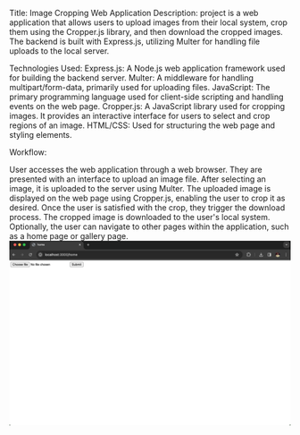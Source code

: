 Title: Image Cropping Web Application
Description:
project is a web application that allows users to upload images from their local system, crop them using the Cropper.js library, and then download the cropped images. The backend is built with Express.js, utilizing Multer for handling file uploads to the local server.

Technologies Used:
Express.js: A Node.js web application framework used for building the backend server.
Multer: A middleware for handling multipart/form-data, primarily used for uploading files.
JavaScript: The primary programming language used for client-side scripting and handling events on the web page.
Cropper.js: A JavaScript library used for cropping images. It provides an interactive interface for users to select and crop regions of an image.
HTML/CSS: Used for structuring the web page and styling elements.

Workflow:

User accesses the web application through a web browser.
They are presented with an interface to upload an image file.
After selecting an image, it is uploaded to the server using Multer.
The uploaded image is displayed on the web page using Cropper.js, enabling the user to crop it as desired.
Once the user is satisfied with the crop, they trigger the download process.
The cropped image is downloaded to the user's local system.
Optionally, the user can navigate to other pages within the application, such as a home page or gallery page.
![Alt text](image.png)